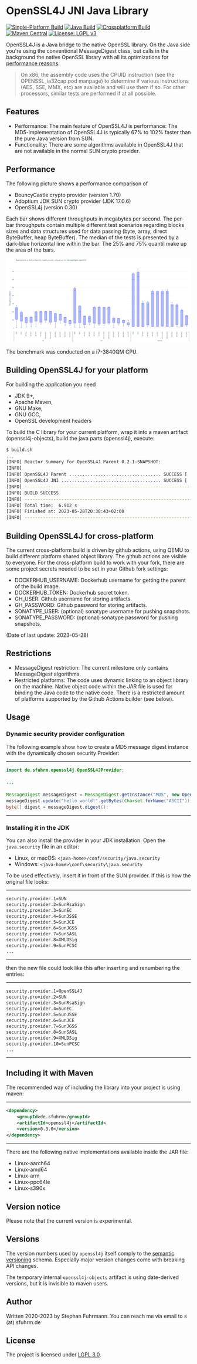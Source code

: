 OpenSSL4J JNI Java Library
===================

[![Single-Platform Build](https://github.com/sfuhrm/openssl4j/actions/workflows/build-singleplatform.yml/badge.svg)](https://github.com/sfuhrm/openssl4j/actions/workflows/build-singleplatform.yml)
[![Java Build](https://github.com/sfuhrm/openssl4j/actions/workflows/build-java.yml/badge.svg)](https://github.com/sfuhrm/openssl4j/actions/workflows/build-java.yml)
[![Crossplatform Build](https://github.com/sfuhrm/openssl4j/actions/workflows/build-crossplatform.yml/badge.svg)](https://github.com/sfuhrm/openssl4j/actions/workflows/build-crossplatform.yml)
[![Maven Central](https://maven-badges.herokuapp.com/maven-central/de.sfuhrm/openssl4j/badge.svg)](https://maven-badges.herokuapp.com/maven-central/de.sfuhrm/openssl4j)
[![License: LGPL v3](https://img.shields.io/badge/License-LGPL%20v3-blue.svg)](https://www.gnu.org/licenses/lgpl-3.0)

OpenSSL4J is a Java bridge to the native OpenSSL library. On the Java side you're
using the conventional MessageDigest class, but calls in the
background the native OpenSSL library with all its
optimizations for [performance reasons](https://www.openssl.org/docs/faq-4-build.txt):

> On x86, the assembly code uses the CPUID instruction (see the
> OPENSSL_ia32cap.pod manpage) to determine if various instructions (AES,
> SSE, MMX, etc) are available and will use them if so.  For other processors,
> similar tests are performed if at all possible.

## Features

* Performance: The main feature of OpenSSL4J is performance: The MD5-implementation of OpenSSL4J is
typically 67% to 102% faster than the pure Java version from SUN.
* Functionality: There are some algorithms available in OpenSSL4J that are not available in the normal SUN crypto provider.

## Performance

The following picture shows a performance comparison of

* BouncyCastle crypto provider (version 1.70)
* Adoptium JDK SUN crypto provider (JDK 17.0.6)
* OpenSSL4j (version 0.30)

Each bar shows different throughputs in megabytes per second.
The per-bar throughputs contain multiple different test scenarios
regarding blocks sizes and data structures used for
data passing (byte, array, direct ByteBuffer, heap ByteBuffer).
The median of the tests is presented by a dark-blue horizontal line
within the bar. The 25% and 75% quantil make up the
area of the bars.

![bc-sun-ossl-performance.png](./images/bc-sun-ossl-performance.png)

The benchmark was conducted on a i7-3840QM CPU.

## Building OpenSSL4J for your platform

For building the application you need

* JDK 9+,
* Apache Maven,
* GNU Make,
* GNU GCC,
* OpenSSL development headers

To build the C library for your current platform, wrap it into a maven artifact (openssl4j-objects), build the java parts (openssl4j), execute:

```bash
$ build.sh
...
[INFO] Reactor Summary for OpenSSL4J Parent 0.2.1-SNAPSHOT:
[INFO] 
[INFO] OpenSSL4J Parent ................................... SUCCESS [  0.953 s]
[INFO] OpenSSL4J JNI ...................................... SUCCESS [  5.859 s]
[INFO] ------------------------------------------------------------------------
[INFO] BUILD SUCCESS
[INFO] ------------------------------------------------------------------------
[INFO] Total time:  6.912 s
[INFO] Finished at: 2023-05-28T20:38:43+02:00
[INFO] ------------------------------------------------------------------------    
```

## Building OpenSSL4J for cross-platform

The current cross-platform build is driven by github actions, using QEMU
to build different platform shared object library.
The github actions are visible to everyone.
For the cross-platform build to work with your fork, there
are some project secrets needed to be set in your
Github fork settings:

* DOCKERHUB_USERNAME: Dockerhub username for getting the parent of the build image.
* DOCKERHUB_TOKEN: Dockerhub secret token.
* GH_USER: Github username for storing artifacts.
* GH_PASSWORD: Github password for storing artifacts.
* SONATYPE_USER: (optional) sonatype username for pushing snapshots.
* SONATYPE_PASSWORD: (optional) sonatype password for pushing snapshots.

(Date of last update: 2023-05-28)

## Restrictions

* MessageDigest restriction: The current milestone only contains MessageDigest algorithms.
* Restricted platforms: The code uses dynamic linking to an object library on the machine.
  Native object code within the JAR file is used for binding the Java code to the native code.
  There is a restricted amount of platforms supported by the Github Actions
  builder (see below).

## Usage

### Dynamic security provider configuration

The following example show how to create a MD5 message digest instance with the
dynamically chosen security Provider:

---------------------------------------

```java
import de.sfuhrm.openssl4j.OpenSSL4JProvider;

...

MessageDigest messageDigest = MessageDigest.getInstance("MD5", new OpenSSL4JProvider());
messageDigest.update("hello world!".getBytes(Charset.forName("ASCII")));
byte[] digest = messageDigest.digest():
```

---------------------------------------

### Installing it in the JDK

You can also install the provider in your JDK installation. Open the `java.security` file in an editor:

* Linux, or macOS: `<java-home>/conf/security/java.security`
* Windows: `<java-home>\conf\security\java.security`

To be used effectively, insert it in front of the SUN provider. If this is how the original file looks:

---------------------------------------

```
security.provider.1=SUN
security.provider.2=SunRsaSign
security.provider.3=SunEC
security.provider.4=SunJSSE
security.provider.5=SunJCE
security.provider.6=SunJGSS
security.provider.7=SunSASL
security.provider.8=XMLDSig
security.provider.9=SunPCSC
...
```

---------------------------------------

then the new file could look like this after inserting and renumbering the entries:

---------------------------------------

```
security.provider.1=OpenSSL4J
security.provider.2=SUN
security.provider.3=SunRsaSign
security.provider.4=SunEC
security.provider.5=SunJSSE
security.provider.6=SunJCE
security.provider.7=SunJGSS
security.provider.8=SunSASL
security.provider.9=XMLDSig
security.provider.10=SunPCSC
...
```

---------------------------------------

## Including it with Maven

The recommended way of including the library into your project is using maven:

---------------------------------------

```xml
<dependency>
    <groupId>de.sfuhrm</groupId>
    <artifactId>openssl4j</artifactId>
    <version>0.3.0</version>
</dependency>
```

---------------------------------------

There are the following native implementations available inside the JAR file:

* Linux-aarch64
* Linux-amd64
* Linux-arm
* Linux-ppc64le
* Linux-s390x

## Version notice

Please note that the current version is experimental.

## Versions

The version numbers used by `openssl4j` itself comply to the
[semantic versioning](https://semver.org/) schema.
Especially major version changes come with breaking API
changes.

The temporary internal `openssl4j-objects` artifact is using
date-derived versions, but it is invisible to maven users.

## Author

Written 2020-2023 by Stephan Fuhrmann. You can reach me via email to s (at) sfuhrm.de

## License

The project is licensed under [LGPL 3.0](https://www.gnu.org/licenses/lgpl-3.0.en.html).
